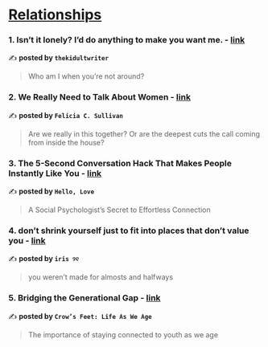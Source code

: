 
<h1><a href=https://medium.com/tag/relationships/recommended target="_blank" rel="noopener noreferrer">Relationships</a></h1>
<h3>1. Isn’t it lonely? I’d do anything to make you want me. - <a href="https://medium.com/@thekidultwriter/isnt-it-lonely-i-d-do-anything-to-make-you-want-me-378f56ae615d" target="_blank" rel="noopener noreferrer">link</a></h3>

✍️ **posted by `thekidultwriter`**

<blockquote>Who am I when you’re not around?</blockquote>

<h3>2. We Really Need to Talk About Women - <a href="https://medium.com/@felsull/we-really-need-to-talk-about-women-78e195640374" target="_blank" rel="noopener noreferrer">link</a></h3>

✍️ **posted by `Felicia C. Sullivan`**

<blockquote>Are we really in this together? Or are the deepest cuts the call coming from inside the house?</blockquote>

<h3>3. The 5-Second Conversation Hack That Makes People Instantly Like You - <a href="https://medium.com/hello-love/the-5-second-conversation-hack-that-makes-people-instantly-like-you-6591c9a06690" target="_blank" rel="noopener noreferrer">link</a></h3>

✍️ **posted by `Hello, Love`**

<blockquote>A Social Psychologist’s Secret to Effortless Connection</blockquote>

<h3>4. don’t shrink yourself just to fit into places that don’t value you - <a href="https://medium.com/@fyoaeuriz/dont-shrink-yourself-just-to-fit-into-places-that-don-t-value-you-79bce2c51dbe" target="_blank" rel="noopener noreferrer">link</a></h3>

✍️ **posted by `iris ୨୧`**

<blockquote>you weren’t made for almosts and halfways</blockquote>

<h3>5. Bridging the Generational Gap - <a href="https://medium.com/crows-feet/bridging-the-generational-gap-44e76302371f" target="_blank" rel="noopener noreferrer">link</a></h3>

✍️ **posted by `Crow’s Feet: Life As We Age`**

<blockquote>The importance of staying connected to youth as we age</blockquote>


